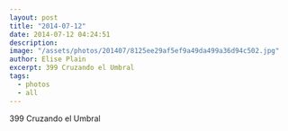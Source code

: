 ```yaml
---
layout: post
title: "2014-07-12"
date: 2014-07-12 04:24:51
description: 
image: "/assets/photos/201407/8125ee29af5ef9a49da499a36d94c502.jpg"
author: Elise Plain
excerpt: 399 Cruzando el Umbral
tags: 
  - photos
  - all
---
```


399 Cruzando el Umbral
<p></p>
